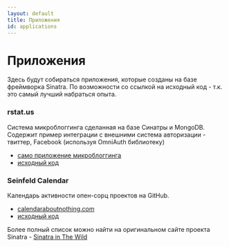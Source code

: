 ```yaml
---
layout: default
title: Приложения
id: applications
---
```


Приложения
==========

Здесь будут собираться приложения, которые созданы на базе фреймворка
Sinatra. По возможности со ссылкой на исходный код - т.к. это самый лучший
набраться опыта.

### rstat.us

Система микроблоггинга сделанная на базе Синатры и MongoDB. 
Содержит пример интеграции с внешними система авторизации - 
твиттер, Facebook (используя OmniAuth библиотеку)
 * [само приложение микроблоггинга](http://rstat.us/)
 * [исходный код](https://github.com/hotsh/rstat.us)

### Seinfeld Calendar

Календарь активности опен-сорц проектов на GitHub.

 * [calendaraboutnothing.com](http://calendaraboutnothing.com)
 * [исходный код](https://github.com/technoweenie/seinfeld)


Более полный список можно найти на оригинальном сайте проекта Sinatra - [Sinatra in The Wild](http://www.sinatrarb.com/wild.html)